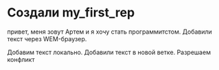 # Создали my_first_rep

привет, меня зовут Артем и я хочу стать программитстом.
Добавили текст через WEM-браузер.

Добавим текст локально.
Добавили текст в новой ветке.
Разрешаем конфликт

